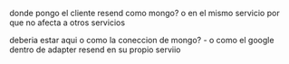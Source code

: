 donde pongo el cliente resend como mongo? o en el mismo servicio por que no afecta a otros servicios

deberia estar aqui o como la coneccion de mongo? - 
o como el google dentro de adapter resend en su propio serviio